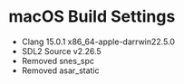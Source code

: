 # macOS Build Settings

- Clang 15.0.1 x86_64-apple-darrwin22.5.0
- SDL2 Source v2.26.5
- Removed snes_spc
- Removed asar_static